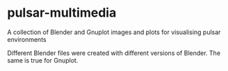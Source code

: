 # pulsar-multimedia
A collection of Blender and Gnuplot images and plots for visualising pulsar environments

Different Blender files were created with different versions of Blender. The same is true for Gnuplot.
